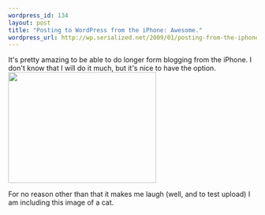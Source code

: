 ```yaml
--- 
wordpress_id: 134
layout: post
title: "Posting to WordPress from the iPhone: Awesome."
wordpress_url: http://wp.serialized.net/2009/01/posting-from-the-iphone/
---
```

It's pretty amazing to be able to do longer form blogging from the iPhone. I don't know that I will do it much, but it's nice to have the option. 
[<img src="http://serialized.net/wp-content/uploads/2009/01/l-640-480-3ec81aa7-c75b-4daf-a1f9-8b48aa1dca91.jpeg" alt="" width="300" height="225" class="alignnone size-full wp-image-364" />](http://serialized.net/wp-content/uploads/2009/01/l-640-480-3ec81aa7-c75b-4daf-a1f9-8b48aa1dca91.jpeg)

For no reason other than that it makes me laugh (well, and to test upload) I am including this image of a cat.
